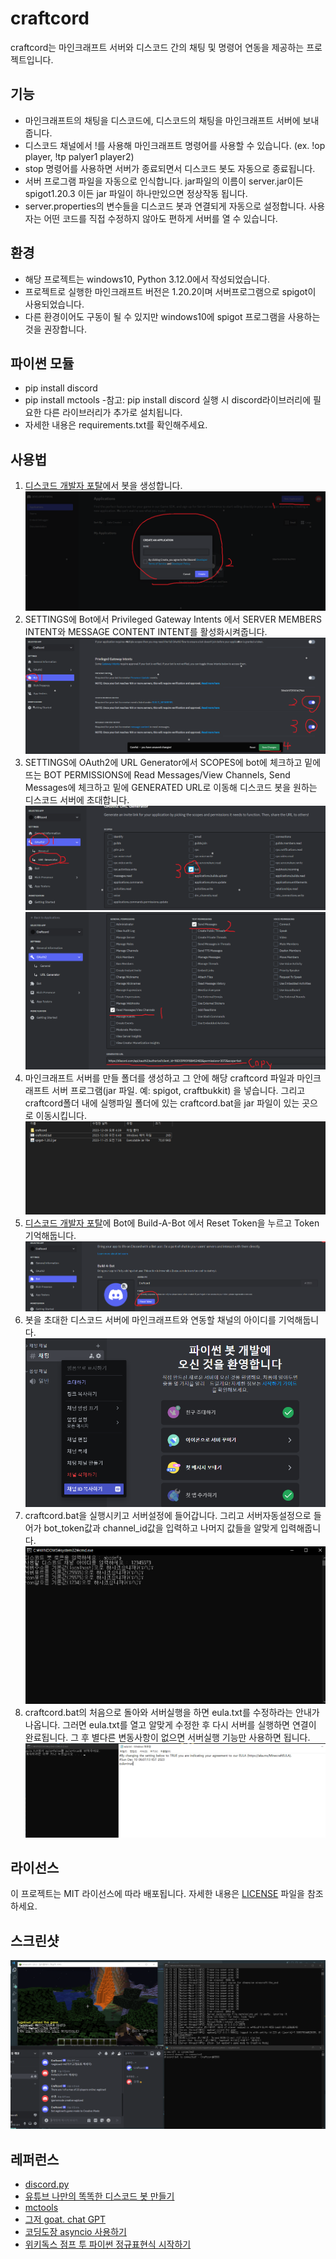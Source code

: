 # craftcord

craftcord는 마인크래프트 서버와 디스코드 간의 채팅 및 명령어 연동을 제공하는 프로젝트입니다.

## 기능

- 마인크래프트의 채팅을 디스코드에, 디스코드의 채팅을 마인크래프트 서버에 보내줍니다.
- 디스코드 채널에서 !를 사용해 마인크래프트 명령어를 사용할 수 있습니다. (ex. !op player, !tp palyer1 player2)
- stop 명령어를 사용하면 서버가 종료되면서 디스코드 봇도 자동으로 종료됩니다.
- 서버 프로그램 파일을 자동으로 인식합니다. jar파일의 이름이 server.jar이든 spigot1.20.3 이든 jar 파일이 하나만있으면 정상작동 됩니다.
- server.properties의 변수들을 디스코드 봇과 연결되게 자동으로 설정합니다. 사용자는 어떤 코드를 직접 수정하지 않아도 편하게 서버를 열 수 있습니다.

## 환경

- 해당 프로젝트는 windows10, Python 3.12.0에서 작성되었습니다.
- 프로젝트로 실행한 마인크래프트 버전은 1.20.2이며 서버프로그램으로 spigot이 사용되었습니다.
- 다른 환경이어도 구동이 될 수 있지만 windows10에 spigot 프로그램을 사용하는 것을 권장합니다.

## 파이썬 모듈

- pip install discord
- pip install mctools -참고: pip install discord 실행 시 discord라이브러리에 필요한 다른 라이브러리가 추가로 설치됩니다.
- 자세한 내용은 requirements.txt를 확인해주세요.

## 사용법

1. [디스코드 개발자 포탈](https://discord.com/developers/applications)에서 봇을 생성합니다. ![image1](/images/1.png)
2. SETTINGS에 Bot에서 Privileged Gateway Intents 에서 SERVER MEMBERS INTENT와 MESSAGE CONTENT INTENT를 활성화시켜줍니다.![image2](/images/2.png)
3. SETTINGS에 OAuth2에 URL Generator에서 SCOPES에 bot에 체크하고 밑에 뜨는 BOT PERMISSIONS에 Read Messages/View Channels, Send Messages에 체크하고 밑에 GENERATED URL로 이동해 디스코드 봇을 원하는 디스코드 서버에 초대합니다.![image3](/images/3.png)![image4](/images/4.png)
4. 마인크래프트 서버를 만들 폴더를 생성하고 그 안에 해당 craftcord 파일과 마인크래프트 서버 프로그램(jar 파일. 예: spigot, craftbukkit) 을 넣습니다. 그리고 craftcord폴더 내에 실행파일 폴더에 있는 craftcord.bat을 jar 파일이 있는 곳으로 이동시킵니다. ![image5](/images/5.png)
5. [디스코드 개발자 포탈](https://discord.com/developers/applications)에 Bot에 Build-A-Bot 에서 Reset Token을 누르고 Token기억해둡니다.![image6](/images/6.png)
6. 봇을 초대한 디스코드 서버에 마인크래프트와 연동할 채널의 아이디를 기억해둡니다. ![image7](/images/7.png)
7. craftcord.bat을 실행시키고 서버설정에 들어갑니다. 그리고 서버자동설정으로 들어가 bot_token값과 channel_id값을 입력하고 나머지 값들을 알맞게 입력해줍니다.![image8](/images/8.png)
8. craftcord.bat의 처음으로 돌아와 서버실행을 하면 eula.txt를 수정하라는 안내가 나옵니다. 그러면 eula.txt를 열고 알맞게 수정한 후 다시 서버를 실행하면 연결이 완료됩니다. 그 후 별다른 변동사항이 없으면 서버실행 기능만 사용하면 됩니다.![image9](/images/9.png)

## 라이선스

이 프로젝트는 MIT 라이선스에 따라 배포됩니다. 자세한 내용은 [LICENSE](LICENSE.txt) 파일을 참조하세요.

## 스크린샷

![screenshot](/images/screenshot.png)

## 레퍼런스

- [discord.py](https://discordpy.readthedocs.io/en/stable/)
- [유튜브 나만의 똑똑한 디스코드 봇 만들기](https://www.youtube.com/watch?v=3557uEMPql0&t=95s)
- [mctools](https://pypi.org/project/mctools/)
- [그저 goat. chat GPT](https://chat.openai.com/)
- [코딩도장 asyncio 사용하기](https://dojang.io/mod/page/view.php?id=2469)
- [위키독스 점프 투 파이썬 정규표현식 시작하기](https://wikidocs.net/4308)
